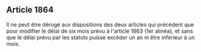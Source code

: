 Article 1864
----
Il ne peut être dérogé aux dispositions des deux articles qui précèdent que pour
modifier le délai de six mois prévu à l'article 1863 (1er alinéa), et sans que
le délai prévu par les statuts puisse excéder un an ni être inférieur à un mois.
